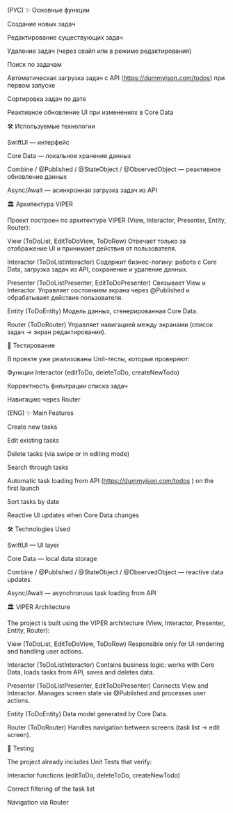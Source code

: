 (РУС)
✨ Основные функции

Создание новых задач

Редактирование существующих задач

Удаление задач (через свайп или в режиме редактирования)

Поиск по задачам

Автоматическая загрузка задач с API (https://dummyjson.com/todos) при первом запуске

Сортировка задач по дате

Реактивное обновление UI при изменениях в Core Data

🛠 Используемые технологии

SwiftUI — интерфейс

Core Data — локальное хранение данных

Combine / @Published / @StateObject / @ObservedObject — реактивное обновление данных

Async/Await — асинхронная загрузка задач из API


🏛 Архитектура VIPER

Проект построен по архитектуре VIPER (View, Interactor, Presenter, Entity, Router):

View (ToDoList, EditToDoView, ToDoRow)
Отвечает только за отображение UI и принимает действия от пользователя.

Interactor (ToDoListInteractor)
Содержит бизнес-логику: работа с Core Data, загрузка задач из API, сохранение и удаление данных.

Presenter (ToDoListPresenter, EditToDoPresenter)
Связывает View и Interactor.
Управляет состоянием экрана через @Published и обрабатывает действия пользователя.

Entity (ToDoEntity)
Модель данных, сгенерированная Core Data.

Router (ToDoRouter)
Управляет навигацией между экранами (список задач → экран редактирования).

🧪 Тестирование

В проекте уже реализованы Unit-тесты, которые проверяют:

Функции Interactor (editToDo, deleteToDo, createNewTodo)

Корректность фильтрации списка задач

Навигацию через Router


(ENG)
✨ Main Features

Create new tasks

Edit existing tasks

Delete tasks (via swipe or in editing mode)

Search through tasks

Automatic task loading from API (https://dummyjson.com/todos
) on the first launch

Sort tasks by date

Reactive UI updates when Core Data changes

🛠 Technologies Used

SwiftUI — UI layer

Core Data — local data storage

Combine / @Published / @StateObject / @ObservedObject — reactive data updates

Async/Await — asynchronous task loading from API

🏛 VIPER Architecture

The project is built using the VIPER architecture (View, Interactor, Presenter, Entity, Router):

View (ToDoList, EditToDoView, ToDoRow)
Responsible only for UI rendering and handling user actions.

Interactor (ToDoListInteractor)
Contains business logic: works with Core Data, loads tasks from API, saves and deletes data.

Presenter (ToDoListPresenter, EditToDoPresenter)
Connects View and Interactor.
Manages screen state via @Published and processes user actions.

Entity (ToDoEntity)
Data model generated by Core Data.

Router (ToDoRouter)
Handles navigation between screens (task list → edit screen).

🧪 Testing

The project already includes Unit Tests that verify:

Interactor functions (editToDo, deleteToDo, createNewTodo)

Correct filtering of the task list

Navigation via Router


